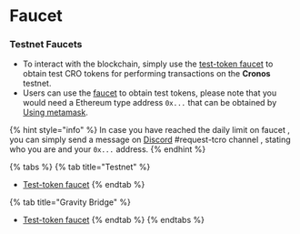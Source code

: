 # Faucet

### Testnet Faucets

* To interact with the blockchain, simply use the [test-token faucet](https://cronos.org/faucet) to obtain test CRO tokens for performing transactions on the **Cronos** testnet.
* Users can use the [faucet](https://cronos.org/faucet) to obtain test tokens, please note that you would need a Ethereum type address `0x...` that can be obtained by [Using metamask](metamask.md#using-metamask-on-cronos-testnet).

{% hint style="info" %}
In case you have reached the daily limit on faucet , you can simply send a message on [Discord](https://discord.gg/pahqHz26q4) #request-tcro channel , stating who you are and your `0x...` address.
{% endhint %}



{% tabs %}
{% tab title="Testnet" %}
* [Test-token faucet](https://cronos.org/faucet)
{% endtab %}

{% tab title="Gravity Bridge" %}
* [Test-token faucet](https://cronos.org/pioneer11-faucet)&#x20;
{% endtab %}
{% endtabs %}
